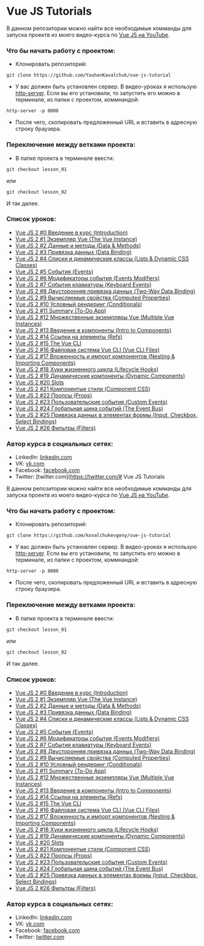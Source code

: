 # Vue JS Tutorials

В данном репозитории можно найти все необходимые комманды для запуска проектв из моего видео-курса по [Vue JS на YouTube](https://www.youtube.com/watch?v=PCOP3uC_VwY&list=PLNkWIWHIRwMH7ahn9uvvc5PG3o1tLscgB).

### Что бы начать работу с проектом:

* Клонировать репозиторий:
```
git clone https://github.com/YauhenKavalchuk/vue-js-tutorial
```

* У вас должен быть установлен сервер. В видео-уроках я использую [http-server](https://www.npmjs.com/package/http-server). Если вы его установили, то запустить его можно в терминале, из папки с проектом, коммнандой:
```
http-server -p 8000
```

* После чего, скопировать предложенный URL и вставить в адресную строку браузера.

### Переключение между ветками проекта:

* В папке проекта в терминале ввести:
```
git checkout lesson_01
```
или
```
git checkout lesson_02
```
И так далее.

### Список уроков:

- [Vue JS 2 #0 Введение в курс (Introduction)](https://youtu.be/PCOP3uC_VwY)
- [Vue JS 2 #1 Экземпляр Vue (The Vue Instance)](https://youtu.be/k8sndt5YuCQ)
- [Vue JS 2 #2 Данные и методы (Data & Methods)](https://youtu.be/DdmOlPKczeA)
- [Vue JS 2 #3 Привязка данных (Data Binding)](https://youtu.be/6R2vmO6n-Yc)
- [Vue JS 2 #4 Списки и динамические классы (Lists & Dynamic CSS Classes)](https://youtu.be/24XC6M3v57g)
- [Vue JS 2 #5 События (Events)](https://youtu.be/oMFi4Gg2gj0)
- [Vue JS 2 #6 Модификаторы события (Events Modifiers)](https://youtu.be/sqX0AowNbgc)
- [Vue JS 2 #7 События клавиатуры (Keyboard Events)](https://youtu.be/t1zVphvg7K8)
- [Vue JS 2 #8 Двусторонняя привязка данных (Two-Way Data Binding)](https://youtu.be/TRAYEVNHa94)
- [Vue JS 2 #9 Вычисляемые свойства (Computed Properties)](https://youtu.be/mDdIMT7Pv_Q)
- [Vue JS 2 #10 Условный рендеринг (Conditionals)](https://youtu.be/bm_LutxPr-8)
- [Vue JS 2 #11 Summary (To-Do App)](https://youtu.be/jcSA67h39LU)
- [Vue JS 2 #12 Множественные экземпляры Vue (Multiple Vue Instances)](https://youtu.be/8qnXBfOZ4Ck)
- [Vue JS 2 #13 Введение в компоненты (Intro to Components)](https://youtu.be/ADZfaw2rK7c)
- [Vue JS 2 #14 Ссылки на элементы (Refs)](https://youtu.be/5DMreWrm8BI)
- [Vue JS 2 #15 The Vue CLI](https://youtu.be/DTF8op91Aes)
- [Vue JS 2 #16 Файловая система Vue CLI (Vue CLI Files)](https://youtu.be/IQaQV_6whfk)
- [Vue JS 2 #17 Вложенность и импорт компонентов (Nesting & Importing Components)](https://youtu.be/FDI1zn7oh7c)
- [Vue JS 2 #18 Хуки жизненного цикла (Lifecycle Hooks)](https://youtu.be/VNPmN0FCRIo)
- [Vue JS 2 #19 Динамические компоненты (Dynamic Components)](https://youtu.be/H5c-dOVNHQI)
- [Vue JS 2 #20 Slots](https://youtu.be/WkO-Brr_wn8)
- [Vue JS 2 #21 Компонентые стили (Component CSS)](https://youtu.be/x78G5U2C3zk)
- [Vue JS 2 #22 Пропсы (Props)](https://youtu.be/XAK52GCeyq8)
- [Vue JS 2 #23 Пользовательские события (Custom Events)](https://youtu.be/L_4yK2ipB_A)
- [Vue JS 2 #24 Глобальная шина событий (The Event Bus)](https://youtu.be/-7KCkC2YHOQ)
- [Vue JS 2 #25 Привязка данных в элементах формы (Input, Checkbox, Select Bindings)](https://youtu.be/rX5ds22nKEY)
- [Vue JS 2 #26 Фильтры (Filters)](https://youtu.be/JOzpfwPVBSQ)

### Автор курса в социальных сетях:

- LinkedIn: [linkedin.com](http://www.linkedin.com/in/evgenykovalchuk)
- VK: [vk.com](http://vk.com/silent_control)
- Facebook: [facebook.com](https://www.facebook.com/silentc0ntr0l)
- Twitter: [twitter.com](https://twitter.com/# Vue JS Tutorials

В данном репозитории можно найти все необходимые комманды для запуска проектв из моего видео-курса по [Vue JS на YouTube](https://www.youtube.com/watch?v=PCOP3uC_VwY&list=PLNkWIWHIRwMH7ahn9uvvc5PG3o1tLscgB).

### Что бы начать работу с проектом:

* Клонировать репозиторий:
```
git clone https://github.com/kovalchukevgeny/vue-js-tutorial
```

* У вас должен быть установлен сервер. В видео-уроках я использую [http-server](https://www.npmjs.com/package/http-server). Если вы его установили, то запустить его можно в терминале, из папки с проектом, коммнандой:
```
http-server -p 8000
```

* После чего, скопировать предложенный URL и вставить в адресную строку браузера.

### Переключение между ветками проекта:

* В папке проекта в терминале ввести:
```
git checkout lesson_01
```
или
```
git checkout lesson_02
```
И так далее.

### Список уроков:

- [Vue JS 2 #0 Введение в курс (Introduction)](https://youtu.be/PCOP3uC_VwY)
- [Vue JS 2 #1 Экземпляр Vue (The Vue Instance)](https://youtu.be/k8sndt5YuCQ)
- [Vue JS 2 #2 Данные и методы (Data & Methods)](https://youtu.be/DdmOlPKczeA)
- [Vue JS 2 #3 Привязка данных (Data Binding)](https://youtu.be/6R2vmO6n-Yc)
- [Vue JS 2 #4 Списки и динамические классы (Lists & Dynamic CSS Classes)](https://youtu.be/24XC6M3v57g)
- [Vue JS 2 #5 События (Events)](https://youtu.be/oMFi4Gg2gj0)
- [Vue JS 2 #6 Модификаторы события (Events Modifiers)](https://youtu.be/sqX0AowNbgc)
- [Vue JS 2 #7 События клавиатуры (Keyboard Events)](https://youtu.be/t1zVphvg7K8)
- [Vue JS 2 #8 Двусторонняя привязка данных (Two-Way Data Binding)](https://youtu.be/TRAYEVNHa94)
- [Vue JS 2 #9 Вычисляемые свойства (Computed Properties)](https://youtu.be/mDdIMT7Pv_Q)
- [Vue JS 2 #10 Условный рендеринг (Conditionals)](https://youtu.be/bm_LutxPr-8)
- [Vue JS 2 #11 Summary (To-Do App)](https://youtu.be/jcSA67h39LU)
- [Vue JS 2 #12 Множественные экземпляры Vue (Multiple Vue Instances)](https://youtu.be/8qnXBfOZ4Ck)
- [Vue JS 2 #13 Введение в компоненты (Intro to Components)](https://youtu.be/ADZfaw2rK7c)
- [Vue JS 2 #14 Ссылки на элементы (Refs)](https://youtu.be/5DMreWrm8BI)
- [Vue JS 2 #15 The Vue CLI](https://youtu.be/DTF8op91Aes)
- [Vue JS 2 #16 Файловая система Vue CLI (Vue CLI Files)](https://youtu.be/IQaQV_6whfk)
- [Vue JS 2 #17 Вложенность и импорт компонентов (Nesting & Importing Components)](https://youtu.be/FDI1zn7oh7c)
- [Vue JS 2 #18 Хуки жизненного цикла (Lifecycle Hooks)](https://youtu.be/VNPmN0FCRIo)
- [Vue JS 2 #19 Динамические компоненты (Dynamic Components)](https://youtu.be/H5c-dOVNHQI)
- [Vue JS 2 #20 Slots](https://youtu.be/WkO-Brr_wn8)
- [Vue JS 2 #21 Компонентые стили (Component CSS)](https://youtu.be/x78G5U2C3zk)
- [Vue JS 2 #22 Пропсы (Props)](https://youtu.be/XAK52GCeyq8)
- [Vue JS 2 #23 Пользовательские события (Custom Events)](https://youtu.be/L_4yK2ipB_A)
- [Vue JS 2 #24 Глобальная шина событий (The Event Bus)](https://youtu.be/-7KCkC2YHOQ)
- [Vue JS 2 #25 Привязка данных в элементах формы (Input, Checkbox, Select Bindings)](https://youtu.be/rX5ds22nKEY)
- [Vue JS 2 #26 Фильтры (Filters)](https://youtu.be/JOzpfwPVBSQ)

### Автор курса в социальных сетях:

- LinkedIn: [linkedin.com](http://www.linkedin.com/in/yauhenkavalchuk)
- VK: [vk.com](http://vk.com/yauhenkavalchuk)
- Facebook: [facebook.com](https://www.facebook.com/silentc0ntr0l)
- Twitter: [twitter.com](https://twitter.com/KovalchukEvgeny)
